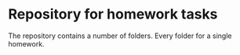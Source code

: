 # Repository for homework tasks

The repository contains a number of folders. Every folder for a single homework.